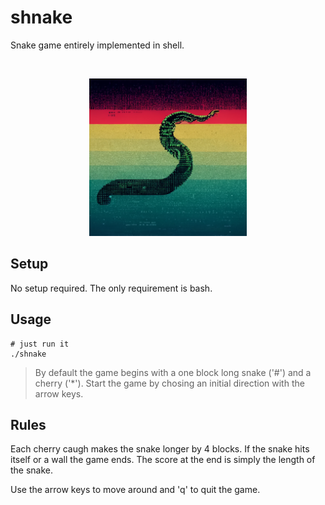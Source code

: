 # shnake

Snake game entirely implemented in shell.

<br />
<p align="center">
	<img src="https://github.com/Taiwing/shnake/blob/master/resources/ascii_snake.png?raw=true" alt="ascii snake" style="width: 50%;"/>
</p>

## Setup

No setup required. The only requirement is bash.

## Usage

```shell
# just run it
./shnake
```

> By default the game begins with a one block long snake ('#') and a cherry
> ('\*'). Start the game by chosing an initial direction with the arrow keys.

## Rules

Each cherry caugh makes the snake longer by 4 blocks. If the snake hits itself
or a wall the game ends. The score at the end is simply the length of the snake.

Use the arrow keys to move around and 'q' to quit the game.
